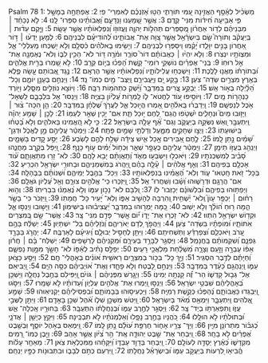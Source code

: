 Psalm 78
1: מַשְׂכִּ֗יל לְאָ֫סָ֥ף הַאֲזִ֣ינָה עַ֭מִּי תּוֹרָתִ֑י הַטּ֥וּ אָ֝זְנְכֶ֗ם לְאִמְרֵי־ פִֽי׃
2: אֶפְתְּחָ֣ה בְמָשָׁ֣ל פִּ֑י אַבִּ֥יעָה חִ֝יד֗וֹת מִנִּי־ קֶֽדֶם׃
3: אֲשֶׁ֣ר שָׁ֭מַעְנוּ וַנֵּדָעֵ֑ם וַ֝אֲבוֹתֵ֗ינוּ סִפְּרוּ־ לָֽנוּ׃
4: לֹ֤א נְכַחֵ֨ד ׀ מִבְּנֵיהֶ֗ם לְד֥וֹר אַחֲר֗וֹן מְֽ֭סַפְּרִים תְּהִלּ֣וֹת יְהוָ֑ה וֶעֱזוּז֥וֹ וְ֝נִפְלְאוֹתָ֗יו אֲשֶׁ֣ר עָשָֽׂה׃
5: וַיָּ֤קֶם עֵד֨וּת ׀ בְּֽיַעֲקֹ֗ב וְתוֹרָה֮ שָׂ֤ם בְּיִשְׂרָ֫אֵ֥ל אֲשֶׁ֣ר צִ֭וָּה אֶת־ אֲבוֹתֵ֑ינוּ לְ֝הוֹדִיעָ֗ם לִבְנֵיהֶֽם׃
6: לְמַ֤עַן יֵדְע֨וּ ׀ דּ֣וֹר אַ֭חֲרוֹן בָּנִ֣ים יִוָּלֵ֑דוּ יָ֝קֻ֗מוּ וִֽיסַפְּר֥וּ לִבְנֵיהֶֽם׃
7: וְיָשִׂ֥ימוּ בֵֽאלֹהִ֗ים כִּ֫סְלָ֥ם וְלֹ֣א יִ֭שְׁכְּחוּ מַֽעַלְלֵי־ אֵ֑ל וּמִצְוֺתָ֥יו יִנְצֹֽרוּ׃
8: וְלֹ֤א יִהְי֨וּ ׀ כַּאֲבוֹתָ֗ם דּוֹר֮ סוֹרֵ֪ר וּמֹ֫רֶ֥ה דּ֭וֹר לֹא־ הֵכִ֣ין לִבּ֑וֹ וְלֹא־ נֶאֶמְנָ֖ה אֶת־ אֵ֣ל רוּחֽוֹ׃
9: בְּֽנֵי־ אֶפְרַ֗יִם נוֹשְׁקֵ֥י רוֹמֵי־ קָ֑שֶׁת הָ֝פְכ֗וּ בְּי֣וֹם קְרָֽב׃
10: לֹ֣א שָׁ֭מְרוּ בְּרִ֣ית אֱלֹהִ֑ים וּ֝בְתוֹרָת֗וֹ מֵאֲנ֥וּ לָלֶֽכֶת׃
11: וַיִּשְׁכְּח֥וּ עֲלִילוֹתָ֑יו וְ֝נִפְלְאוֹתָ֗יו אֲשֶׁ֣ר הֶרְאָֽם׃
12: נֶ֣גֶד אֲ֭בוֹתָם עָ֣שָׂה פֶ֑לֶא בְּאֶ֖רֶץ מִצְרַ֣יִם שְׂדֵה־ צֹֽעַן׃
13: בָּ֣קַע יָ֭ם וַיַּֽעֲבִירֵ֑ם וַֽיַּצֶּב־ מַ֥יִם כְּמוֹ־ נֵֽד׃
14: וַיַּנְחֵ֣ם בֶּעָנָ֣ן יוֹמָ֑ם וְכָל־ הַ֝לַּ֗יְלָה בְּא֣וֹר אֵֽשׁ׃
15: יְבַקַּ֣ע צֻ֭רִים בַּמִּדְבָּ֑ר וַ֝יַּ֗שְׁקְ כִּתְהֹמ֥וֹת רַבָּֽה׃
16: וַיּוֹצִ֣א נוֹזְלִ֣ים מִסָּ֑לַע וַיּ֖וֹרֶד כַּנְּהָר֣וֹת מָֽיִם׃
17: וַיּוֹסִ֣יפוּ ע֭וֹד לַחֲטֹא־ ל֑וֹ לַֽמְר֥וֹת עֶ֝לְי֗וֹן בַּצִּיָּֽה׃
18: וַיְנַסּוּ־ אֵ֥ל בִּלְבָבָ֑ם לִֽשְׁאָל־ אֹ֥כֶל לְנַפְשָֽׁם׃
19: וַֽיְדַבְּר֗וּ בֵּֽאלֹ֫הִ֥ים אָ֭מְרוּ הֲי֣וּכַל אֵ֑ל לַעֲרֹ֥ךְ שֻׁ֝לְחָ֗ן בַּמִּדְבָּֽר׃
20: הֵ֤ן הִכָּה־ צ֨וּר ׀ וַיָּז֣וּבוּ מַיִם֮ וּנְחָלִ֪ים יִ֫שְׁטֹ֥פוּ הֲגַם־ לֶ֭חֶם י֣וּכַל תֵּ֑ת אִם־ יָכִ֖ין שְׁאֵ֣ר לְעַמּֽוֹ׃
21: לָכֵ֤ן ׀ שָׁמַ֥ע יְהוָ֗ה וַֽיִּתְעַבָּ֥ר וְ֭אֵשׁ נִשְּׂקָ֣ה בְיַעֲקֹ֑ב וְגַם־ אַ֝֗ף עָלָ֥ה בְיִשְׂרָאֵֽל׃
22: כִּ֤י לֹ֣א הֶ֭אֱמִינוּ בֵּאלֹהִ֑ים וְלֹ֥א בָ֝טְח֗וּ בִּֽישׁוּעָתֽוֹ׃
23: וַיְצַ֣ו שְׁחָקִ֣ים מִמָּ֑עַל וְדַלְתֵ֖י שָׁמַ֣יִם פָּתָֽח׃
24: וַיַּמְטֵ֬ר עֲלֵיהֶ֣ם מָ֣ן לֶאֱכֹ֑ל וּדְגַן־ שָׁ֝מַ֗יִם נָ֣תַן לָֽמוֹ׃
25: לֶ֣חֶם אַ֭בִּירִים אָ֣כַל אִ֑ישׁ צֵידָ֬ה שָׁלַ֖ח לָהֶ֣ם לָשֹֽׂבַע׃
26: יַסַּ֣ע קָ֭דִים בַּשָּׁמָ֑יִם וַיְנַהֵ֖ג בְּעֻזּ֣וֹ תֵימָֽן׃
27: וַיַּמְטֵ֬ר עֲלֵיהֶ֣ם כֶּעָפָ֣ר שְׁאֵ֑ר וּֽכְח֥וֹל יַ֝מִּ֗ים ע֣וֹף כָּנָֽף׃
28: וַ֭יַּפֵּל בְּקֶ֣רֶב מַחֲנֵ֑הוּ סָ֝בִ֗יב לְמִשְׁכְּנֹתָֽיו׃
29: וַיֹּאכְל֣וּ וַיִּשְׂבְּע֣וּ מְאֹ֑ד וְ֝תַֽאֲוָתָ֗ם יָבִ֥א לָהֶֽם׃
30: לֹא־ זָר֥וּ מִתַּאֲוָתָ֑ם ע֝֗וֹד אָכְלָ֥ם בְּפִיהֶֽם׃
31: וְאַ֤ף אֱלֹהִ֨ים ׀ עָ֘לָ֤ה בָהֶ֗ם וַֽ֭יַּהֲרֹג בְּמִשְׁמַנֵּיהֶ֑ם וּבַחוּרֵ֖י יִשְׂרָאֵ֣ל הִכְרִֽיעַ׃
32: בְּכָל־ זֹ֭את חָֽטְאוּ־ ע֑וֹד וְלֹֽא־ הֶ֝אֱמִ֗ינוּ בְּנִפְלְאוֹתָֽיו׃
33: וַיְכַל־ בַּהֶ֥בֶל יְמֵיהֶ֑ם וּ֝שְׁנוֹתָ֗ם בַּבֶּהָלָֽה׃
34: אִם־ הֲרָגָ֥ם וּדְרָשׁ֑וּהוּ וְ֝שָׁ֗בוּ וְשִֽׁחֲרוּ־ אֵֽל׃
35: וַֽ֭יִּזְכְּרוּ כִּֽי־ אֱלֹהִ֣ים צוּרָ֑ם וְאֵ֥ל עֶ֝לְיוֹן גֹּאֲלָֽם׃
36: וַיְפַתּ֥וּהוּ בְּפִיהֶ֑ם וּ֝בִלְשׁוֹנָ֗ם יְכַזְּבוּ־ לֽוֹ׃
37: וְ֭לִבָּם לֹא־ נָכ֣וֹן עִמּ֑וֹ וְלֹ֥א נֶ֝אֶמְנ֗וּ בִּבְרִיתֽוֹ׃
38: וְה֤וּא רַח֨וּם ׀ יְכַפֵּ֥ר עָוֺן֮ וְֽלֹא־ יַ֫שְׁחִ֥ית וְ֭הִרְבָּה לְהָשִׁ֣יב אַפּ֑וֹ וְלֹֽא־ יָ֝עִיר כָּל־ חֲמָתֽוֹ׃
39: וַ֭יִּזְכֹּר כִּי־ בָשָׂ֣ר הֵ֑מָּה ר֥וּחַ ה֝וֹלֵ֗ךְ וְלֹ֣א יָשֽׁוּב׃
40: כַּ֭מָּה יַמְר֣וּהוּ בַמִּדְבָּ֑ר יַ֝עֲצִיב֗וּהוּ בִּֽישִׁימֽוֹן׃
41: וַיָּשׁ֣וּבוּ וַיְנַסּ֣וּ אֵ֑ל וּקְד֖וֹשׁ יִשְׂרָאֵ֣ל הִתְווּ׃
42: לֹא־ זָכְר֥וּ אֶת־ יָד֑וֹ י֝֗וֹם אֲֽשֶׁר־ פָּדָ֥ם מִנִּי־ צָֽר׃
43: אֲשֶׁר־ שָׂ֣ם בְּ֭מִצְרַיִם אֹֽתוֹתָ֑יו וּ֝מוֹפְתָ֗יו בִּשְׂדֵה־ צֹֽעַן׃
44: וַיַּהֲפֹ֣ךְ לְ֭דָם יְאֹרֵיהֶ֑ם וְ֝נֹזְלֵיהֶ֗ם בַּל־ יִשְׁתָּיֽוּן׃
45: יְשַׁלַּ֬ח בָּהֶ֣ם עָ֭רֹב וַיֹּאכְלֵ֑ם וּ֝צְפַרְדֵּ֗עַ וַתַּשְׁחִיתֵֽם׃
46: וַיִּתֵּ֣ן לֶחָסִ֣יל יְבוּלָ֑ם וִֽ֝יגִיעָ֗ם לָאַרְבֶּֽה׃
47: יַהֲרֹ֣ג בַּבָּרָ֣ד גַּפְנָ֑ם וְ֝שִׁקְמוֹתָ֗ם בַּֽחֲנָמַֽל׃
48: וַיַּסְגֵּ֣ר לַבָּרָ֣ד בְּעִירָ֑ם וּ֝מִקְנֵיהֶ֗ם לָרְשָׁפִֽים׃
49: יְשַׁלַּח־ בָּ֨ם ׀ חֲר֬וֹן אַפּ֗וֹ עֶבְרָ֣ה וָזַ֣עַם וְצָרָ֑ה מִ֝שְׁלַ֗חַת מַלְאֲכֵ֥י רָעִֽים׃
50: יְפַלֵּ֥ס נָתִ֗יב לְאַ֫פּ֥וֹ לֹא־ חָשַׂ֣ךְ מִמָּ֣וֶת נַפְשָׁ֑ם וְ֝חַיָּתָ֗ם לַדֶּ֥בֶר הִסְגִּֽיר׃
51: וַיַּ֣ךְ כָּל־ בְּכ֣וֹר בְּמִצְרָ֑יִם רֵאשִׁ֥ית א֝וֹנִ֗ים בְּאָהֳלֵי־ חָֽם׃
52: וַיַּסַּ֣ע כַּצֹּ֣אן עַמּ֑וֹ וַֽיְנַהֲגֵ֥ם כַּ֝עֵ֗דֶר בַּמִּדְבָּֽר׃
53: וַיַּנְחֵ֣ם לָ֭בֶטַח וְלֹ֣א פָחָ֑דוּ וְאֶת־ א֝וֹיְבֵיהֶ֗ם כִּסָּ֥ה הַיָּֽם׃
54: וַ֭יְבִיאֵם אֶל־ גְּב֣וּל קָדְשׁ֑וֹ הַר־ זֶ֝֗ה קָנְתָ֥ה יְמִינֽוֹ׃
55: וַיְגָ֤רֶשׁ מִפְּנֵיהֶ֨ם ׀ גּוֹיִ֗ם וַֽ֭יַּפִּילֵם בְּחֶ֣בֶל נַחֲלָ֑ה וַיַּשְׁכֵּ֥ן בְּ֝אָהֳלֵיהֶ֗ם שִׁבְטֵ֥י יִשְׂרָאֵֽל׃
56: וַיְנַסּ֣וּ וַ֭יַּמְרוּ אֶת־ אֱלֹהִ֣ים עֶלְי֑וֹן וְ֝עֵדוֹתָ֗יו לֹ֣א שָׁמָֽרוּ׃
57: וַיִּסֹּ֣גוּ וַֽ֭יִּבְגְּדוּ כַּאֲבוֹתָ֑ם נֶ֝הְפְּכ֗וּ כְּקֶ֣שֶׁת רְמִיָּֽה׃
58: וַיַּכְעִיס֥וּהוּ בְּבָמוֹתָ֑ם וּ֝בִפְסִילֵיהֶ֗ם יַקְנִיאֽוּהוּ׃
59: שָׁמַ֣ע אֱ֭לֹהִים וַֽיִּתְעַבָּ֑ר וַיִּמְאַ֥ס מְ֝אֹ֗ד בְּיִשְׂרָאֵֽל׃
60: וַ֭יִּטֹּשׁ מִשְׁכַּ֣ן שִׁל֑וֹ אֹ֝֗הֶל שִׁכֵּ֥ן בָּאָדָֽם׃
61: וַיִּתֵּ֣ן לַשְּׁבִ֣י עֻזּ֑וֹ וְֽתִפְאַרְתּ֥וֹ בְיַד־ צָֽר׃
62: וַיַּסְגֵּ֣ר לַחֶ֣רֶב עַמּ֑וֹ וּ֝בְנַחֲלָת֗וֹ הִתְעַבָּֽר׃
63: בַּחוּרָ֥יו אָֽכְלָה־ אֵ֑שׁ וּ֝בְתוּלֹתָ֗יו לֹ֣א הוּלָּֽלוּ׃
64: כֹּ֭הֲנָיו בַּחֶ֣רֶב נָפָ֑לוּ וְ֝אַלְמְנֹתָ֗יו לֹ֣א תִבְכֶּֽינָה׃
65: וַיִּקַ֖ץ כְּיָשֵׁ֥ן ׀ אֲדֹנָ֑י כְּ֝גִבּ֗וֹר מִתְרוֹנֵ֥ן מִיָּֽיִן׃
66: וַיַּךְ־ צָרָ֥יו אָח֑וֹר חֶרְפַּ֥ת ע֝וֹלָ֗ם נָ֣תַן לָֽמוֹ׃
67: וַ֭יִּמְאַס בְּאֹ֣הֶל יוֹסֵ֑ף וּֽבְשֵׁ֥בֶט אֶ֝פְרַ֗יִם לֹ֣א בָחָֽר׃
68: וַ֭יִּבְחַר אֶת־ שֵׁ֣בֶט יְהוּדָ֑ה אֶֽת־ הַ֥ר צִ֝יּ֗וֹן אֲשֶׁ֣ר אָהֵֽב׃
69: וַיִּ֣בֶן כְּמוֹ־ רָ֭מִים מִקְדָּשׁ֑וֹ כְּ֝אֶ֗רֶץ יְסָדָ֥הּ לְעוֹלָֽם׃
70: וַ֭יִּבְחַר בְּדָוִ֣ד עַבְדּ֑וֹ וַ֝יִּקָּחֵ֗הוּ מִֽמִּכְלְאֹ֥ת צֹֽאן׃
71: מֵאַחַ֥ר עָל֗וֹת הֱ֫בִיא֥וֹ לִ֭רְעוֹת בְּיַעֲקֹ֣ב עַמּ֑וֹ וּ֝בְיִשְׂרָאֵ֗ל נַחֲלָתֽוֹ׃
72: וַ֭יִּרְעֵם כְּתֹ֣ם לְבָב֑וֹ וּבִתְבוּנ֖וֹת כַּפָּ֣יו יַנְחֵֽם׃